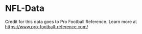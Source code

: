 # NFL-Data

Credit for this data goes to Pro Football Reference. Learn more at https://www.pro-football-reference.com/
